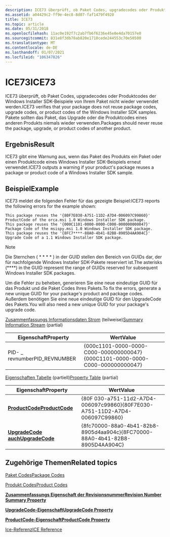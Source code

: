 ```yaml
---
description: ICE73 überprüft, ob Paket Codes, upgradecodes oder Produktcodes der Windows Installer SDK-Beispiele von Ihrem Paket nicht wieder verwendet werden. Pakete sollten das Paket, das Upgrade oder die Produktcodes eines anderen Produkts niemals wieder verwenden.
ms.assetid: a04429c2-ff9e-4ec8-8d07-faf1479f4920
title: ICE73
ms.topic: article
ms.date: 05/31/2018
ms.openlocfilehash: 11ac0e192f7c2ab7fb6f6236e45e0e4da70157e0
ms.sourcegitcommit: 831e8f3db78ab820e1710cede244553c70e50500
ms.translationtype: MT
ms.contentlocale: de-DE
ms.lasthandoff: 01/07/2021
ms.locfileid: "106347826"
---
```

# <a name="ice73"></a><span data-ttu-id="035d1-104">ICE73</span><span class="sxs-lookup"><span data-stu-id="035d1-104">ICE73</span></span>

<span data-ttu-id="035d1-105">ICE73 überprüft, ob Paket Codes, upgradecodes oder Produktcodes der Windows Installer SDK-Beispiele von Ihrem Paket nicht wieder verwendet werden.</span><span class="sxs-lookup"><span data-stu-id="035d1-105">ICE73 verifies that your package does not reuse package codes, upgrade codes, or product codes of the Windows Installer SDK samples.</span></span> <span data-ttu-id="035d1-106">Pakete sollten das Paket, das Upgrade oder die Produktcodes eines anderen Produkts niemals wieder verwenden.</span><span class="sxs-lookup"><span data-stu-id="035d1-106">Packages should never reuse the package, upgrade, or product codes of another product.</span></span>

## <a name="result"></a><span data-ttu-id="035d1-107">Ergebnis</span><span class="sxs-lookup"><span data-stu-id="035d1-107">Result</span></span>

<span data-ttu-id="035d1-108">ICE73 gibt eine Warnung aus, wenn das Paket des Produkts ein Paket oder einen Produktcode eines Windows Installer SDK-Beispiels erneut verwendet.</span><span class="sxs-lookup"><span data-stu-id="035d1-108">ICE73 outputs a warning if your product's package reuses a package or product code of a Windows Installer SDK sample.</span></span>

## <a name="example"></a><span data-ttu-id="035d1-109">Beispiel</span><span class="sxs-lookup"><span data-stu-id="035d1-109">Example</span></span>

<span data-ttu-id="035d1-110">ICE73 meldet die folgenden Fehler für das gezeigte Beispiel:</span><span class="sxs-lookup"><span data-stu-id="035d1-110">ICE73 reports the following errors for the example shown:</span></span>

``` syntax
This package reuses the '{80F7E030-A751-11D2-A7D4-006097C99860}' ProductCode of the orca.msi 1.0 Windows Installer SDK package.
This package reuses the '{000C1101-0000-0000-C000-000000000047}' Package Code of the msispy.msi 1.0 Windows Installer SDK package.
This package reuses the '{8FC7****-88A0-4b41-82B8-8905D4AA904C}' Upgrade Code of a 1.1 Windows Installer SDK package.
```

> [!Note]  
> <span data-ttu-id="035d1-111">Die Sternchen ( \* \* \* \* ) in der GUID stellen den Bereich von GUIDs dar, der für nachfolgende Windows Installer SDK-Pakete reserviert ist.</span><span class="sxs-lookup"><span data-stu-id="035d1-111">The asterisks (\*\*\*\*) in the GUID represent the range of GUIDs reserved for subsequent Windows Installer SDK packages.</span></span>

 

<span data-ttu-id="035d1-112">Um die Fehler zu beheben, generieren Sie eine neue eindeutige GUID für das Produkt und die Paket Codes Ihres Pakets.</span><span class="sxs-lookup"><span data-stu-id="035d1-112">To fix the errors, generate a new unique GUID for your package's product and package codes.</span></span> <span data-ttu-id="035d1-113">Außerdem benötigen Sie eine neue eindeutige GUID für den UpgradeCode des Pakets.</span><span class="sxs-lookup"><span data-stu-id="035d1-113">You will also need a new unique GUID for your package's upgrade code.</span></span>

<span data-ttu-id="035d1-114">[Zusammenfassungs Informationsdaten Strom](summary-information-stream.md) (teilweise)</span><span class="sxs-lookup"><span data-stu-id="035d1-114">[Summary Information Stream](summary-information-stream.md) (partial)</span></span>



| <span data-ttu-id="035d1-115">Eigenschaft</span><span class="sxs-lookup"><span data-stu-id="035d1-115">Property</span></span>       | <span data-ttu-id="035d1-116">Wert</span><span class="sxs-lookup"><span data-stu-id="035d1-116">Value</span></span>                                  |
|----------------|----------------------------------------|
| <span data-ttu-id="035d1-117">PID- \_ revnumber</span><span class="sxs-lookup"><span data-stu-id="035d1-117">PID\_REVNUMBER</span></span> | <span data-ttu-id="035d1-118">{000c1101-0000-0000-C000-000000000047}</span><span class="sxs-lookup"><span data-stu-id="035d1-118">{000C1101-0000-0000-C000-000000000047}</span></span> |



 

<span data-ttu-id="035d1-119">[Eigenschaften Tabelle](property-table.md) (partiell)</span><span class="sxs-lookup"><span data-stu-id="035d1-119">[Property Table](property-table.md) (partial)</span></span>



| <span data-ttu-id="035d1-120">Eigenschaft</span><span class="sxs-lookup"><span data-stu-id="035d1-120">Property</span></span>                           | <span data-ttu-id="035d1-121">Wert</span><span class="sxs-lookup"><span data-stu-id="035d1-121">Value</span></span>                                  |
|------------------------------------|----------------------------------------|
| [<span data-ttu-id="035d1-122">**ProductCode**</span><span class="sxs-lookup"><span data-stu-id="035d1-122">**ProductCode**</span></span>](productcode.md) | <span data-ttu-id="035d1-123">{80F 030-a751-11d2-A7D4-006097c99860}</span><span class="sxs-lookup"><span data-stu-id="035d1-123">{80F7E030-A751-11D2-A7D4-006097C99860}</span></span> |
| [<span data-ttu-id="035d1-124">**UpgradeCode auch**</span><span class="sxs-lookup"><span data-stu-id="035d1-124">**UpgradeCode**</span></span>](upgradecode.md) | <span data-ttu-id="035d1-125">{8fc70000-88a0-4b41-82b8-8905d4aa904c}</span><span class="sxs-lookup"><span data-stu-id="035d1-125">{8FC70000-88A0-4b41-82B8-8905D4AA904C}</span></span> |



 

## <a name="related-topics"></a><span data-ttu-id="035d1-126">Zugehörige Themen</span><span class="sxs-lookup"><span data-stu-id="035d1-126">Related topics</span></span>

<dl> <dt>

[<span data-ttu-id="035d1-127">Paket Codes</span><span class="sxs-lookup"><span data-stu-id="035d1-127">Package Codes</span></span>](package-codes.md)
</dt> <dt>

[<span data-ttu-id="035d1-128">Produkt Codes</span><span class="sxs-lookup"><span data-stu-id="035d1-128">Product Codes</span></span>](product-codes.md)
</dt> <dt>

[<span data-ttu-id="035d1-129">**Zusammenfassungs Eigenschaft der Revisionsnummer**</span><span class="sxs-lookup"><span data-stu-id="035d1-129">**Revision Number Summary Property**</span></span>](revision-number-summary.md)
</dt> <dt>

[<span data-ttu-id="035d1-130">**UpgradeCode-Eigenschaft**</span><span class="sxs-lookup"><span data-stu-id="035d1-130">**UpgradeCode Property**</span></span>](upgradecode.md)
</dt> <dt>

[<span data-ttu-id="035d1-131">**ProductCode-Eigenschaft**</span><span class="sxs-lookup"><span data-stu-id="035d1-131">**ProductCode Property**</span></span>](productcode.md)
</dt> <dt>

[<span data-ttu-id="035d1-132">Ice-Referenz</span><span class="sxs-lookup"><span data-stu-id="035d1-132">ICE Reference</span></span>](ice-reference.md)
</dt> </dl>

 

 



